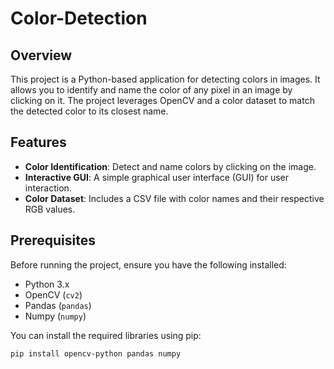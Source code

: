 # Color-Detection

## Overview

This project is a Python-based application for detecting colors in images. It allows you to identify and name the color of any pixel in an image by clicking on it. The project leverages OpenCV and a color dataset to match the detected color to its closest name.

## Features

- **Color Identification**: Detect and name colors by clicking on the image.
- **Interactive GUI**: A simple graphical user interface (GUI) for user interaction.
- **Color Dataset**: Includes a CSV file with color names and their respective RGB values.

## Prerequisites

Before running the project, ensure you have the following installed:

- Python 3.x
- OpenCV (`cv2`)
- Pandas (`pandas`)
- Numpy (`numpy`)

You can install the required libraries using pip:

```bash
pip install opencv-python pandas numpy
